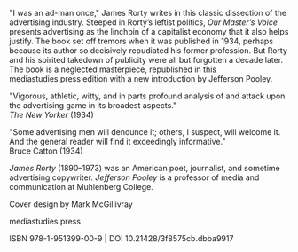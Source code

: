 "I was an ad-man once," James Rorty writes in this classic dissection of the advertising industry. Steeped in Rorty’s leftist politics, *Our Master’s Voice* presents advertising as the linchpin of a capitalist economy that it also helps justify. The book set off tremors when it was published in 1934, perhaps because its author so decisively repudiated his former profession. But Rorty and his spirited takedown of publicity were all but forgotten a decade later. The book is a neglected masterpiece, republished in this mediastudies.press edition with a new introduction by Jefferson Pooley.

"Vigorous, athletic, witty, and in parts profound analysis of and attack upon the advertising game in its broadest aspects."    
*The New Yorker* (1934)

"Some advertising men will denounce it; others, I suspect, will welcome it. And the general reader will find it exceedingly informative."    
Bruce Catton (1934)

*James Rorty* (1890–1973) was an American poet, journalist, and sometime advertising copywriter. *Jefferson Pooley* is a professor of media and 
communication at Muhlenberg College. 

Cover design by Mark McGillivray

mediastudies.press

ISBN 978-1-951399-00-9 | DOI 10.21428/3f8575cb.dbba9917